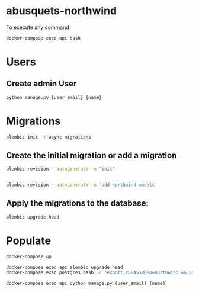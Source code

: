# abusquets-northwind

To execute any command
```bash
docker-compose exec api bash
```


# Users

## Create admin User
```bash
python manage.py {user_email} {name}
```

# Migrations


```bash
alembic init -t async migrations
```

## Create the initial migration or add a migration
```bash
alembic revision --autogenerate -m "init"

```

```bash

alembic revision --autogenerate -m 'add northwind models'

```

## Apply the migrations to the database:

```bash
alembic upgrade head

```

# Populate

```bash
docker-compose up
```

```bash
docker-compose exec api alembic upgrade head
docker-compose exec postgres bash -c 'export PGPASSWORD=northwind && psql -U northwind northwind < /data/northwind_data.sql'
```

```bash
docker-compose exec api python manage.py {user_email} {name}
```
